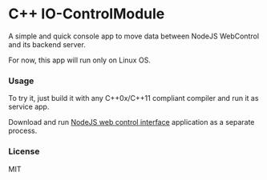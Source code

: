 # C++ IO-ControlModule

A simple and quick console app to move data between NodeJS WebControl and its backend server.

For now, this app will run only on Linux OS.

### Usage
To try it, just build it with any C++0x/C++11 compliant compiler and run it as service app.

Download and run [NodeJS web control interface](https://github.com/EdoLabWorks/NodeJS-Web-Control-Project) application as a separate process.

### License
MIT

 
